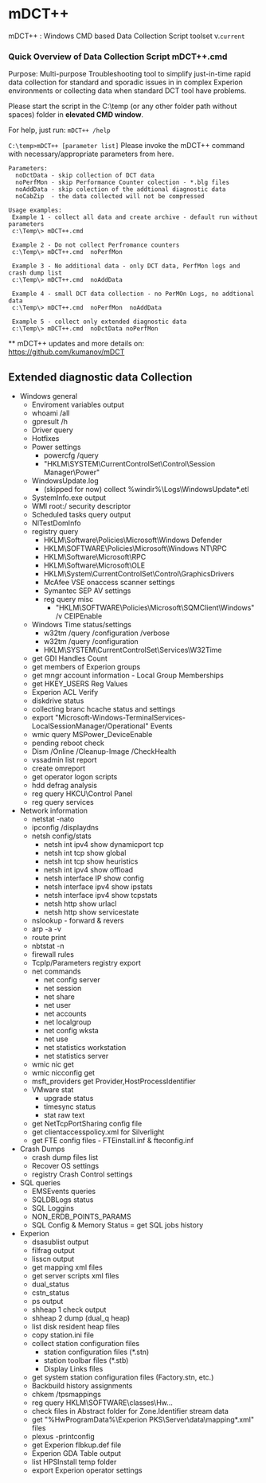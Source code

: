 # mDCT++
mDCT++ : Windows CMD based Data Collection Script toolset v.`current`
### Quick Overview of Data Collection Script mDCT++.cmd
Purpose: Multi-purpose Troubleshooting tool to simplify just-in-time rapid data collection for standard and sporadic issues in in complex Experion environments or collecting data when standard DCT tool have problems.

Please start the script in the C:\temp (or any other folder path without spaces) folder in **elevated CMD window**.

For help, just run: `mDCT++ /help`

` C:\temp>mDCT++ [parameter list] `
Please invoke the mDCT++ command with necessary/appropriate parameters from here.
```
Parameters:
  noDctData - skip collection of DCT data
  noPerfMon - skip Performance Counter colection - *.blg files
  noAddData - skip colection of the addtional diagnostic data
  noCabZip  - the data collected will not be compressed

Usage examples:
 Example 1 - collect all data and create archive - default run without parameters
 c:\Temp\> mDCT++.cmd

 Example 2 - Do not collect Perfromance counters
 c:\Temp\> mDCT++.cmd  noPerfMon

 Example 3 - No additional data - only DCT data, PerfMon logs and crash dump list
 c:\Temp\> mDCT++.cmd  noAddData

 Example 4 - small DCT data collection - no PerMOn Logs, no addtional data
 c:\Temp\> mDCT++.cmd  noPerfMon  noAddData

 Example 5 - collect only extended diagnostic data
 c:\Temp\> mDCT++.cmd  noDctData noPerfMon
```
** mDCT++ updates and more details on: https://github.com/kumanov/mDCT

## Extended diagnostic data Collection
- Windows general
  - Enviroment variables output
  - whoami /all
  - gpresult /h
  - Driver query
  - Hotfixes
  - Power settings
    - powercfg /query
    - "HKLM\SYSTEM\CurrentControlSet\Control\Session Manager\Power"
  - WindowsUpdate.log
    - (skipped for now) collect %windir%\Logs\WindowsUpdate\*.etl
  - SystemInfo.exe output
  - WMI root:/ security descriptor
  - Scheduled tasks query output
  - NlTestDomInfo
  - registry query
    - HKLM\Software\Policies\Microsoft\Windows Defender
    - HKLM\SOFTWARE\Policies\Microsoft\Windows NT\RPC
    - HKLM\Software\Microsoft\RPC
    - HKLM\Software\Microsoft\OLE
    - HKLM\System\CurrentControlSet\Control\GraphicsDrivers
    - McAfee VSE onaccess scanner settings
    - Symantec SEP AV settings
    - reg query misc
      - "HKLM\SOFTWARE\Policies\Microsoft\SQMClient\Windows" /v CEIPEnable
  - Windows Time status/settings
    - w32tm /query /configuration /verbose
    - w32tm /query /configuration
    - HKLM\SYSTEM\CurrentControlSet\Services\W32Time
  - get GDI Handles Count
  - get members of Experion groups
  - get mngr account information - Local Group Memberships
  - get HKEY_USERS Reg Values
  - Experion ACL Verify
  - diskdrive status
  - collecting branc hcache status and settings
  - export "Microsoft-Windows-TerminalServices-LocalSessionManager/Operational" Events
  - wmic query MSPower_DeviceEnable
  - pending reboot check
  - Dism /Online /Cleanup-Image /CheckHealth
  - vssadmin list report
  - create omreport
  - get operator logon scripts
  - hdd defrag analysis
  - reg query HKCU\Control Panel
  - reg query services
- Network information
  - netstat -nato
  - ipconfig /displaydns
  - netsh config/stats
    - netsh int ipv4 show dynamicport tcp
    - netsh int tcp show global
    - netsh int tcp show heuristics
    - netsh int ipv4 show offload
    - netsh interface IP show config
    - netsh interface ipv4 show ipstats
    - netsh interface ipv4 show tcpstats
    - netsh http show urlacl
    - netsh http show servicestate
  - nslookup - forward & revers
  - arp -a -v
  - route print
  - nbtstat -n
  - firewall rules
  - TcpIp/Parameters registry export
  - net commands
    - net config server
    - net session
    - net share
    - net user
    - net accounts
    - net localgroup
    - net config wksta
    - net use
    - net statistics workstation
    - net statistics server
  - wmic nic get
  - wmic nicconfig get
  - msft_providers get Provider,HostProcessIdentifier
  - VMware stat
    - upgrade status
    - timesync status
    - stat raw text
  - get NetTcpPortSharing config file
  - get clientaccesspolicy.xml for Silverlight
  - get FTE config files - FTEinstall.inf & fteconfig.inf
- Crash Dumps
  - crash dump files list
  - Recover OS settings
  - registry Crash Control settings
- SQL queries
  - EMSEvents queries
  - SQLDBLogs status
  - SQL Loggins
  - NON_ERDB_POINTS_PARAMS
  - SQL Config & Memory Status
  = get SQL jobs history
- Experion
  - dsasublist output
  - filfrag output
  - lisscn output
  - get mapping xml files
  - get server scripts xml files
  - dual_status
  - cstn_status
  - ps output
  - shheap 1 check output
  - shheap 2 dump (dual_q heap)
  - list disk resident heap files
  - copy station.ini file
  - collect station configuration files
    - station configuration files (*.stn)
    - station toolbar files (*.stb)
    - Display Links files
  - get system station configuration files (Factory.stn, etc.)
  - Backbuild history assignments
  - chkem /tpsmappings
  - reg query HKLM\SOFTWARE\classes\Hw...
  - check files in Abstract folder for Zone.Identifier stream data
  - get "%HwProgramData%\Experion PKS\Server\data\mapping\*.xml" files
  - plexus -printconfig
  - get Experion flbkup.def file
  - Experion GDA Table output
  - list HPSInstall temp folder
  - export Experion operator settings
